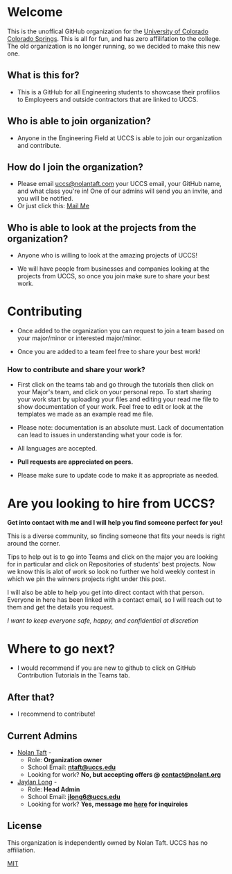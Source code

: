 # Welcome

This is the unoffical GitHub organization for the [University of Colorado Colorado Springs](https://www.uccs.edu). This is all for fun, and has zero affilifation to the college. The old organization is no longer running, so we decided to make this new one.

## What is this for?
* This is a GitHub for all Engineering students to showcase their profilios to Employeers and outside contractors that are linked to UCCS.

## Who is able to join organization?

* Anyone in the Engineering Field at UCCS is able to join our organization and contribute.

## How do I join the organization?
* Please email [uccs@nolantaft.com](mailto:uccs@nolantaft.com) your UCCS email, your GitHub name, and what class you're in! One of our admins will send you an invite, and you will be notified.
* Or just click this: [Mail Me](mailto:uccs@nolantaft.com?subject=Register&body=%5BGitHub%20Name%5D%0D%0A%5BUCCS%20Email%5D%0D%0A%5BRelated%20Classes%5D)
## Who is able to look at the projects from the organization?
* Anyone who is willing to look at the amazing projects of UCCS!

* We will have people from businesses and companies looking at the projects from UCCS, so once you join make sure to share your best work.

# Contributing
* Once added to the organization you can request to join a team based on your major/minor or interested major/minor.

* Once you are added to a team feel free to share your best work! 

### How to contribute and share your work?

* First click on the teams tab and go through the tutorials then click on your Major's team, and click on your personal repo. To start sharing your work start by uploading your files and editing your read me file to show documentation of your work. Feel free to edit or look at the templates we made as an example read me file.

* Please note: documentation is an absolute must. Lack of documentation can lead to issues in understanding what your code is for. 

* All languages are accepted.

* **Pull requests are appreciated on peers.** 

* Please make sure to update code to make it as appropriate as needed.


# Are you looking to hire from UCCS?
**Get into contact with me and I will help you find someone perfect for you!**

This is a diverse community, so finding someone that fits your needs is right around the corner.

Tips to help out is to go into Teams and click on the major you are looking for in particular and click on Repositories of students' best projects. Now we know this is alot of work so look no further we hold weekly contest in which we pin the winners projects right under this post.

I will also be able to help you get into direct contact with that person. Everyone in here has been linked with a contact email, so I will reach out to them and get the details you request.

*I want to keep everyone safe, happy, and confidential at discretion*

# Where to go next?
* I would recommend if you are new to github to click on GitHub Contribution Tutorials in the Teams tab.

## After that?
* I recommend to contribute!

## Current Admins
* [Nolan Taft](https://github.com/dev-nolant) - 
  - Role: **Organization owner**
  - School Email: **[ntaft@uccs.edu](mailto:ntaft@uccs.edu)**
  - Looking for work? **No, but accepting offers @ [contact@nolant.org](mailto:contact@nolant.org)**
* [Jaylan Long](https://github.com/Jaylan1) -
  - Role: **Head Admin**
  - School Email: **[jlong6@uccs.edu](mailto:jlong6@uccs.edu)**
  - Looking for work? **Yes, message me [here](mailto:jlong6@uccs.edu) for inquireies**
## License
This organization is independently owned by Nolan Taft. UCCS has no affiliation. 

[MIT](https://choosealicense.com/licenses/mit/)
